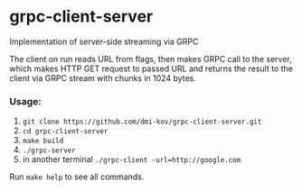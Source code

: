 # grpc-client-server

Implementation of server-side streaming via GRPC 

The client on run reads URL from flags, then makes GRPC call to the server, which makes HTTP GET request to passed URL and returns the result to the client via GRPC stream with chunks in 1024 bytes.

### **Usage:**

1. `git clone https://github.com/dmi-kov/grpc-client-server.git`
2. `cd grpc-client-server`
3. `make build`
4. `./grpc-server`
5. in another terminal `./grpc-client -url=http://google.com`

Run `make help` to see all commands.
